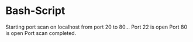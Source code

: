 # Bash-Script



Starting port scan on localhost from port 20 to 80...
Port 22 is open
Port 80 is open
Port scan completed.
